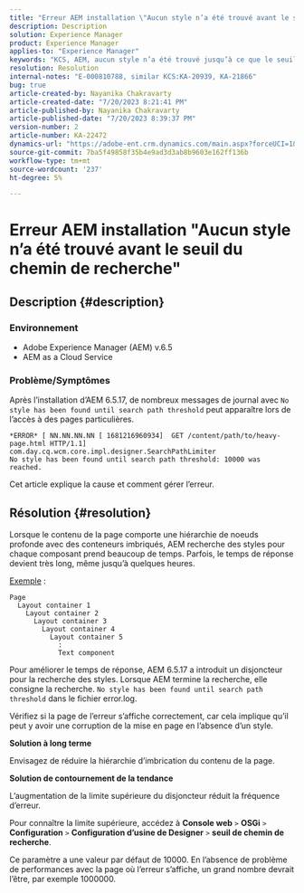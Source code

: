 ```yaml
---
title: "Erreur AEM installation \"Aucun style n’a été trouvé avant le seuil du chemin de recherche\""
description: Description
solution: Experience Manager
product: Experience Manager
applies-to: "Experience Manager"
keywords: "KCS, AEM, aucun style n’a été trouvé jusqu’à ce que le seuil du chemin de recherche, la hiérarchie des noeuds profonds, les conteneurs imbriqués"
resolution: Resolution
internal-notes: "E-000810788, similar KCS:KA-20939, KA-21866"
bug: true
article-created-by: Nayanika Chakravarty
article-created-date: "7/20/2023 8:21:41 PM"
article-published-by: Nayanika Chakravarty
article-published-date: "7/20/2023 8:39:37 PM"
version-number: 2
article-number: KA-22472
dynamics-url: "https://adobe-ent.crm.dynamics.com/main.aspx?forceUCI=1&pagetype=entityrecord&etn=knowledgearticle&id=25b2de03-3b27-ee11-9966-6045bd006149"
source-git-commit: 7ba5f49858f35b4e9ad3d3ab8b9603e162ff136b
workflow-type: tm+mt
source-wordcount: '237'
ht-degree: 5%

---
```


# Erreur AEM installation &quot;Aucun style n’a été trouvé avant le seuil du chemin de recherche&quot;

## Description {#description}


### Environnement

- Adobe Experience Manager (AEM) v.6.5
- AEM as a Cloud Service


### Problème/Symptômes

Après l’installation d’AEM 6.5.17, de nombreux messages de journal avec `No style has been found until search path threshold` peut apparaître lors de l’accès à des pages particulières.


```
*ERROR* [ NN.NN.NN.NN [ 1681216960934]  GET /content/path/to/heavy-page.html HTTP/1.1]  com.day.cq.wcm.core.impl.designer.SearchPathLimiter 
No style has been found until search path threshold: 10000 was reached.
```


Cet article explique la cause et comment gérer l’erreur.


## Résolution {#resolution}


Lorsque le contenu de la page comporte une hiérarchie de noeuds profonde avec des conteneurs imbriqués, AEM recherche des styles pour chaque composant prend beaucoup de temps. Parfois, le temps de réponse devient très long, même jusqu’à quelques heures.

<u>Exemple</u> :


```
Page
  Layout container 1
    Layout container 2
      Layout container 3
        Layout container 4
          Layout container 5
            :
            Text component
```


Pour améliorer le temps de réponse, AEM 6.5.17 a introduit un disjoncteur pour la recherche des styles. Lorsque AEM termine la recherche, elle consigne la recherche. `No style has been found until search path threshold` dans le fichier error.log.

Vérifiez si la page de l’erreur s’affiche correctement, car cela implique qu’il peut y avoir une corruption de la mise en page en l’absence d’un style.

<b>Solution à long terme</b>

Envisagez de réduire la hiérarchie d’imbrication du contenu de la page.

<b>Solution de contournement de la tendance</b>

L’augmentation de la limite supérieure du disjoncteur réduit la fréquence d’erreur.

Pour connaître la limite supérieure, accédez à <b>Console web</b> `>`  <b>OSGi</b> `>`  <b>Configuration</b> `>`  <b>Configuration d’usine de Designer</b> `>`  <b>seuil de chemin de recherche</b>.

Ce paramètre a une valeur par défaut de 10000. En l’absence de problème de performances avec la page où l’erreur s’affiche, un grand nombre devrait l’être, par exemple 1000000.
